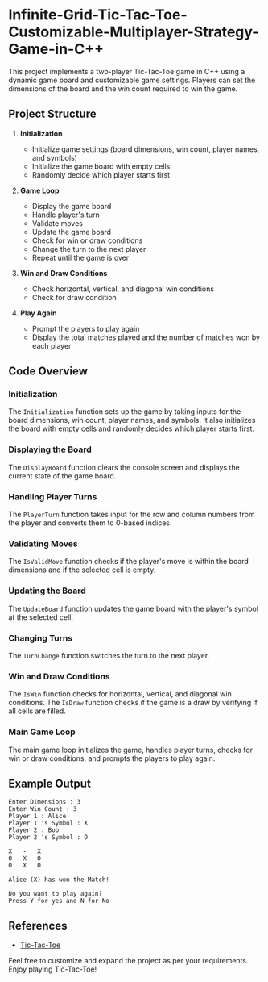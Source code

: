 # Infinite-Grid-Tic-Tac-Toe-Customizable-Multiplayer-Strategy-Game-in-C++

This project implements a two-player Tic-Tac-Toe game in C++ using a dynamic game board and customizable game settings. Players can set the dimensions of the board and the win count required to win the game.

## Project Structure

1. **Initialization**
    - Initialize game settings (board dimensions, win count, player names, and symbols)
    - Initialize the game board with empty cells
    - Randomly decide which player starts first

2. **Game Loop**
    - Display the game board
    - Handle player's turn
    - Validate moves
    - Update the game board
    - Check for win or draw conditions
    - Change the turn to the next player
    - Repeat until the game is over

3. **Win and Draw Conditions**
    - Check horizontal, vertical, and diagonal win conditions
    - Check for draw condition

4. **Play Again**
    - Prompt the players to play again
    - Display the total matches played and the number of matches won by each player

## Code Overview

### Initialization

The `Initialization` function sets up the game by taking inputs for the board dimensions, win count, player names, and symbols. It also initializes the board with empty cells and randomly decides which player starts first.

### Displaying the Board

The `DisplayBoard` function clears the console screen and displays the current state of the game board.

### Handling Player Turns

The `PlayerTurn` function takes input for the row and column numbers from the player and converts them to 0-based indices.

### Validating Moves

The `IsValidMove` function checks if the player's move is within the board dimensions and if the selected cell is empty.

### Updating the Board

The `UpdateBoard` function updates the game board with the player's symbol at the selected cell.

### Changing Turns

The `TurnChange` function switches the turn to the next player.

### Win and Draw Conditions

The `IsWin` function checks for horizontal, vertical, and diagonal win conditions. The `IsDraw` function checks if the game is a draw by verifying if all cells are filled.

### Main Game Loop

The main game loop initializes the game, handles player turns, checks for win or draw conditions, and prompts the players to play again.



## Example Output

```
Enter Dimensions : 3
Enter Win Count : 3
Player 1 : Alice
Player 1 's Symbol : X
Player 2 : Bob
Player 2 's Symbol : O

X	-	X
O	X	O
O	X	O

Alice (X) has won the Match!

Do you want to play again?
Press Y for yes and N for No
```

## References

- [Tic-Tac-Toe](https://en.wikipedia.org/wiki/Tic-tac-toe)

Feel free to customize and expand the project as per your requirements. Enjoy playing Tic-Tac-Toe!
